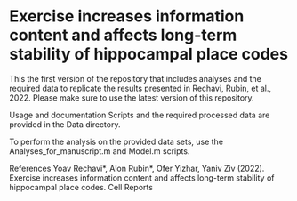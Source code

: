 # Exercise increases information content and affects long-term stability of hippocampal place codes

This the first version of the repository that includes analyses and the required data to replicate the results presented in Rechavi, Rubin, et al., 2022.
Please make sure to use the latest version of this repository.

Usage and documentation
Scripts and the required processed data are provided in the Data directory.

To perform the analysis on the provided data sets, use the Analyses_for_manuscript.m and Model.m scripts.

References
Yoav Rechavi*, Alon Rubin*, Ofer Yizhar, Yaniv Ziv (2022). Exercise increases information content and affects long-term stability of hippocampal place codes. Cell Reports
